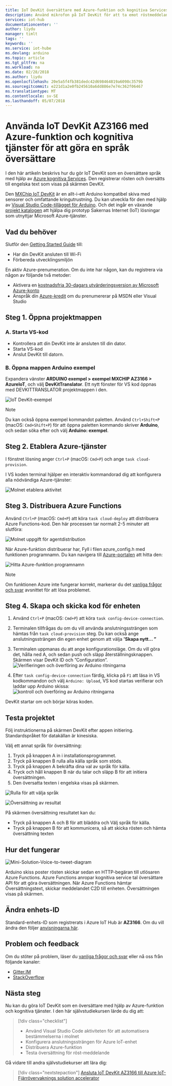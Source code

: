 ```yaml
---
title: IoT DevKit översättare med Azure-funktion och kognitiva Services | Microsoft Docs
description: Använd mikrofon på IoT DevKit för att ta emot röstmeddelande och kognitiva Azure-tjänster för bearbetning till översatt text på engelska.
services: iot-hub
documentationcenter: ''
author: liydu
manager: timlt
tags: ''
keywords: ''
ms.service: iot-hube
ms.devlang: arduino
ms.topic: article
ms.tgt_pltfrm: na
ms.workload: na
ms.date: 02/28/2018
ms.author: liydu
ms.openlocfilehash: 20e5a5f4fb381dedc42d698464819a6098c3579b
ms.sourcegitcommit: e221d1a2e0fb245610a6dd886e7e74c362f06467
ms.translationtype: MT
ms.contentlocale: sv-SE
ms.lasthandoff: 05/07/2018
---
```

# <a name="use-iot-devkit-az3166-with-azure-function-and-cognitive-services-to-make-a-language-translator"></a>Använda IoT DevKit AZ3166 med Azure-funktion och kognitiva tjänster för att göra en språk översättare

I den här artikeln beskrivs hur du gör IoT DevKit som en översättare språk med hjälp av [Azure kognitiva Services](https://azure.microsoft.com/services/cognitive-services/). Den registrerar rösten och översätts till engelska text som visas på skärmen DevKit.

Den [MXChip IoT DevKit](https://aka.ms/iot-devkit) är en allt-i-ett Arduino kompatibel skiva med sensorer och omfattande kringutrustning. Du kan utveckla för den med hjälp av [Visual Studio Code-tillägget för Arduino](https://aka.ms/arduino). Och det ingår en växande [projekt katalogen](https://microsoft.github.io/azure-iot-developer-kit/docs/projects/) att hjälpa dig prototyp Sakernas Internet (IoT) lösningar som utnyttjar Microsoft Azure-tjänster.

## <a name="what-you-need"></a>Vad du behöver

Slutför den [Getting Started Guide](https://docs.microsoft.com/azure/iot-hub/iot-hub-arduino-iot-devkit-az3166-get-started) till:

* Har din DevKit ansluten till Wi-Fi
* Förbereda utvecklingsmiljön

En aktiv Azure-prenumeration. Om du inte har någon, kan du registrera via någon av följande två metoder:

* Aktivera en [kostnadsfria 30-dagars utvärderingsversion av Microsoft Azure-konto](https://azure.microsoft.com/free/)
* Anspråk din [Azure-kredit](https://azure.microsoft.com/pricing/member-offers/msdn-benefits-details/) om du prenumererar på MSDN eller Visual Studio

## <a name="step-1-open-the-project-folder"></a>Steg 1. Öppna projektmappen

### <a name="a-start-vs-code"></a>A. Starta VS-kod

- Kontrollera att din DevKit inte är ansluten till din dator.
- Starta VS-kod
- Anslut DevKit till datorn.

### <a name="b-open-the-arduino-examples-folder"></a>B. Öppna mappen Arduino exempel

Expandera vänster **ARDUINO exempel > exempel MXCHIP AZ3166 > AzureIoT**, och välj **DevKitTranslator**. Ett nytt fönster för VS kod öppnas med DEVKITTRANSLATOR projektmappen i den.

![IoT DevKit-exempel](media/iot-hub-arduino-iot-devkit-az3166-translator/vscode_examples.png)

> [!NOTE]
> Du kan också öppna exempel kommandot paletten. Använd `Ctrl+Shift+P` (macOS: `Cmd+Shift+P`) för att öppna paletten kommando skriver **Arduino**, och sedan söka efter och välj **Arduino: exempel**.

## <a name="step-2-provision-azure-services"></a>Steg 2. Etablera Azure-tjänster

I fönstret lösning anger `Ctrl+P` (macOS: `Cmd+P`) och ange `task cloud-provision`.

I VS koden terminal hjälper en interaktiv kommandorad dig att konfigurera alla nödvändiga Azure-tjänster:

![Molnet etablera aktivitet](media/iot-hub-arduino-iot-devkit-az3166-translator/cloud-provision.png)

## <a name="step-3-deploy-azure-functions"></a>Steg 3. Distribuera Azure Functions

Använd `Ctrl+P` (macOS: `Cmd+P`) att köra `task cloud-deploy` att distribuera Azure Functions-kod. Den här processen tar normalt 2-5 minuter att slutföra:

![Molnet uppgift för agentdistribution](media/iot-hub-arduino-iot-devkit-az3166-translator/cloud-deploy.png)

När Azure-funktion distribuerar har, Fyll i filen azure_config.h med funktionen programnamn. Du kan navigera till [Azure-portalen](https://portal.azure.com/) att hitta den:

![Hitta Azure-funktion programnamn](media/iot-hub-arduino-iot-devkit-az3166-translator/azure-function.png)

> [!NOTE]
> Om funktionen Azure inte fungerar korrekt, markerar du det [vanliga frågor och svar](https://microsoft.github.io/azure-iot-developer-kit/docs/faq#compilation-error-for-azure-function) avsnittet för att lösa problemet.

## <a name="step-4-build-and-upload-the-device-code"></a>Steg 4. Skapa och skicka kod för enheten

1. Använd `Ctrl+P` (macOS: `Cmd+P`) att köra `task config-device-connection`.

2. Terminalen tillfrågas du om du vill använda anslutningssträngen som hämtas från `task cloud-provision` steg. Du kan också ange anslutningssträngen din egen enhet genom att välja **'Skapa nytt... ”**

3. Terminalen uppmanas du att ange konfigurationsläge. Om du vill göra det, hålla ned A, och sedan push och släpp återställningsknappen. Skärmen visar DevKit ID och ”Configuration”.
  ![Verifieringen och överföring av Arduino ritningarna](media/iot-hub-arduino-iot-devkit-az3166-translator/config-device-connection.png)

4. Efter `task config-device-connection` färdig, klicka på `F1` att läsa in VS kodkommandon och välj `Arduino: Upload`, VS kod startas verifierar och laddar upp Arduino skissa: ![kontroll och överföring av Arduino ritningarna](media/iot-hub-arduino-iot-devkit-az3166-translator/arduino-upload.png)

DevKit startar om och börjar köras koden.

## <a name="test-the-project"></a>Testa projektet

Följ instruktionerna på skärmen DevKit efter appen initiering. Standardspråket för datakällan är kinesiska.

Välj ett annat språk för översättning:

1. Tryck på knappen A in i installationsprogrammet.
2. Tryck på knappen B rulla alla källa språk som stöds.
3. Tryck på knappen A bekräfta dina val av språk för källa.
4. Tryck och håll knappen B när du talar och släpp B för att initiera översättningen.
5. Den översatta texten i engelska visas på skärmen.

![Rulla för att välja språk](media/iot-hub-arduino-iot-devkit-az3166-translator/select-language.jpg)

![Översättning av resultat](media/iot-hub-arduino-iot-devkit-az3166-translator/translation-result.jpg)

På skärmen översättning resultatet kan du:

- Tryck på knappen A och B för att bläddra och Välj språk för källa.
- Tryck på knappen B för att kommunicera, så att skicka rösten och hämta översättning texten

## <a name="how-it-works"></a>Hur det fungerar

![Mini-Solution-Voice-to-tweet-diagram](media/iot-hub-arduino-iot-devkit-az3166-translator/diagram.png)

Arduino skiss poster rösten skickar sedan en HTTP-begäran till utlösaren Azure Functions. Azure Functions anropar kognitiva service tal översättare API för att göra översättningen. När Azure Functions hämtar Översättningstext, skickar meddelandet C2D till enheten. Översättningen visas på skärmen.

## <a name="change-device-id"></a>Ändra enhets-ID

Standard-enhets-ID som registrerats i Azure IoT Hub är **AZ3166**. Om du vill ändra den följer [anvisningarna här](https://microsoft.github.io/azure-iot-developer-kit/docs/customize-device-id/).

## <a name="problems-and-feedback"></a>Problem och feedback

Om du stöter på problem, läser du [vanliga frågor och svar](https://microsoft.github.io/azure-iot-developer-kit/docs/faq/) eller nå oss från följande kanaler:

* [Gitter.IM](http://gitter.im/Microsoft/azure-iot-developer-kit)
* [StackOverflow](https://stackoverflow.com/questions/tagged/iot-devkit)

## <a name="next-steps"></a>Nästa steg

Nu kan du göra IoT DevKit som en översättare med hjälp av Azure-funktion och kognitiva tjänster. I den här självstudiekursen lärde du dig att:

> [!div class="checklist"]
> * Använd Visual Studio Code aktiviteten för att automatisera bestämmelserna i molnet
> * Konfigurera anslutningssträngen för Azure IoT-enhet
> * Distribuera Azure-funktion
> * Testa översättning för röst-meddelande

Gå vidare till andra självstudiekurser att lära dig:

> [!div class="nextstepaction"]
> [Ansluta IoT DevKit AZ3166 till Azure IoT-Fjärrövervaknings solution accelerator](https://docs.microsoft.com/azure/iot-hub/iot-hub-arduino-iot-devkit-az3166-devkit-remote-monitoring)
